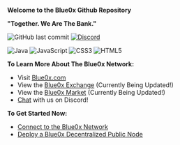 **Welcome to the Blue0x Github Repository**

**"Together. We Are The Bank."**

![GitHub last commit](https://img.shields.io/github/last-commit/theBlue0x/new_docs?color=success)  [![Discord](https://img.shields.io/discord/823558528212008961?logo=discord)](https://discord.gg/EbBWRSPW63)

![Java](https://badges.aleen42.com/src/java.svg)
![JavaScript](https://img.shields.io/badge/-JavaScript-black?style=flat-square&logo=javascript)
![CSS3](https://img.shields.io/badge/-CSS3-1572B6?style=flat-square&logo=css3)
![HTML5](https://img.shields.io/badge/-HTML5-E34F26?style=flat-square&logo=html5&logoColor=white)

**To Learn More About The Blue0x Network:**

- Visit [Blue0x.com](https://blue0x.com)
- View the [Blue0x Exchange](https://exchange.blue0x.com)  (Currently Being Updated!)
- View the [Blue0x Market](https://market.blue0x.com) (Currently Being Updated!)
- [Chat](https://discord.gg/EbBWRSPW63) with us on Discord!


**To Get Started Now:**
- [Connect to the Blue0x Network](https://learn.blue0x.com/connect)
- [Deploy a Blue0x Decentralized Public Node](https://learn.blue0x.com/connect/vps)
 
















